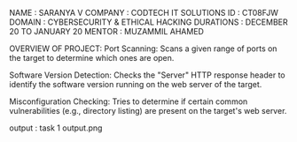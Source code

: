 NAME : SARANYA V
COMPANY : CODTECH IT SOLUTIONS
ID : CT08FJW
DOMAIN : CYBERSECURITY & ETHICAL HACKING
DURATIONS : DECEMBER 20 TO JANUARY 20
MENTOR : MUZAMMIL AHAMED

OVERVIEW OF PROJECT:
Port Scanning: Scans a given range of ports on the target to determine which ones are open.

Software Version Detection: Checks the "Server" HTTP response header to identify the software version running on the web server of the target.

Misconfiguration Checking: Tries to determine if certain common vulnerabilities (e.g., directory listing) are present on the target's web server.


output :
task 1 output.png
